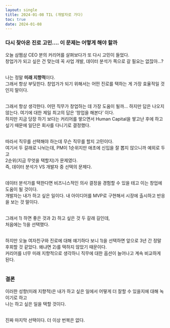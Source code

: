 ```yaml
---
layout: single
title: 2024-01-08 TIL (개발자로 가다)
toc: true
date: 2024-01-08
---
```


### 다시 찾아온 진로 고민…. 이 문제는 어떻게 해야 할까

오늘 삼쩜삼 CEO 분의 커리어를 살펴보다가 또 다시 고민이 들었다. <br>
창업가가 되고 싶은 건 맞는데 꼭 사업 개발, 데이터 분석가 쪽으로 갈 필요는 없잖아…? <br><br>

나는 정말 **미래 지향적**이다.<br>
그래서 항상 부딪힌다. 창업가가 되기 위해서는 어떤 진로를 택하는 게 가장 효율적일 것인지 말이다. <br><br>

그래서 항상 생각한다. 어떤 직무가 창업하는 데 가장 도움이 될까… 하지만 답은 나오지 않는다. 여기에 대한 제일 최고의 답은 ‘창업을 해본다’ 이다. <br>
하지만 지금 당장 하기 보다는 커리어를 쌓으면서 Human Capital을 쌓고난 후에 하고 싶기 때문에 일단은 회사를 다니기로 결정했다.<br><br>

따라서 직무를 선택해야 하는데 무슨 직무를 할지 고민이다.<br>
여기서 두 갈래로 나뉘는데, PM이 1순위지만 애초에 신입을 잘 뽑지 않으니까 예외로 두고<br>
2순위(지금 무엇을 택할지)가 문제였다.<br>
즉, 데이터 분석가 VS 개발자 중 선택의 문제다.<br><br>

데이터 분석가를 택한다면 비즈니스적인 의사 결정을 경험할 수 있을 테고 이는 창업에 도움이 될 것이다.<br>
개발자는 내가 하고 싶은 일이다. 내 아이디어를 MVP로 구현해서 시장에 출시하고 반응을 보는 것 말이다.<br><br>

그래서 1) 하면 좋은 것과 2) 하고 싶은 것 두 갈래 길인데,<br>
처음에는 1)을 선택했다. <br><br>

하지만 오늘 여자친구와 진로에 대해 얘기하다 보니 1)을 선택하면 앞으로 3년 간 정말 후회할 것 같았다. 왜냐면 2)를 택하지 않았기 때문이다. <br>
커리어를 너무 미래 지향적으로 생각하니 직무에 대한 옵션이 늘어나고 계속 비교하게 된다. <br><br>

### 결론 <br>
이러한 성향(미래 지향적)은 내가 하고 싶은 일에서 어떻게 더 잘할 수 있을지에 대해 녹이기로 하고 <br>
나는 하고 싶은 일을 택할 것이다. <br><br>

진짜 마지막 선택이다. 더 이상 번복은 없다.

